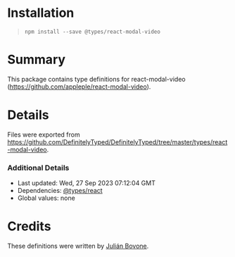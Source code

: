 # Installation
> `npm install --save @types/react-modal-video`

# Summary
This package contains type definitions for react-modal-video (https://github.com/appleple/react-modal-video).

# Details
Files were exported from https://github.com/DefinitelyTyped/DefinitelyTyped/tree/master/types/react-modal-video.

### Additional Details
 * Last updated: Wed, 27 Sep 2023 07:12:04 GMT
 * Dependencies: [@types/react](https://npmjs.com/package/@types/react)
 * Global values: none

# Credits
These definitions were written by [Julián Bovone](https://github.com/jbovone).

